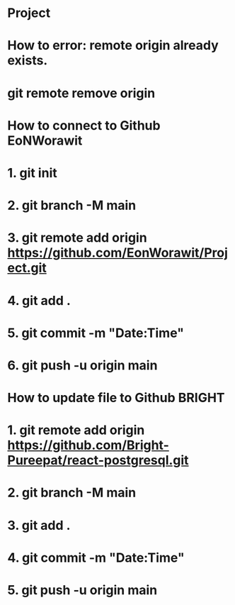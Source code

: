 # Project

# How to error: remote origin already exists.
# git remote remove origin

# How to connect to Github EoNWorawit
# 1. git init
# 2. git branch -M main
# 3. git remote add origin https://github.com/EonWorawit/Project.git
# 4. git add .
# 5. git commit -m "Date:Time"
# 6. git push -u origin main

# How to update file to Github BRIGHT
# 1. git remote add origin https://github.com/Bright-Pureepat/react-postgresql.git
# 2. git branch -M main
# 3. git add .
# 4. git commit -m "Date:Time"
# 5. git push -u origin main